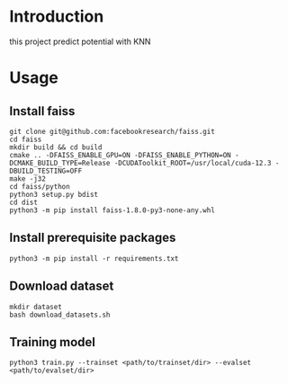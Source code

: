 # Introduction

this project predict potential with KNN

# Usage

## Install faiss

```shell
git clone git@github.com:facebookresearch/faiss.git
cd faiss
mkdir build && cd build
cmake .. -DFAISS_ENABLE_GPU=ON -DFAISS_ENABLE_PYTHON=ON -DCMAKE_BUILD_TYPE=Release -DCUDAToolkit_ROOT=/usr/local/cuda-12.3 -DBUILD_TESTING=OFF
make -j32
cd faiss/python
python3 setup.py bdist
cd dist
python3 -m pip install faiss-1.8.0-py3-none-any.whl
```

## Install prerequisite packages

```shell
python3 -m pip install -r requirements.txt
```

## Download dataset

```shell
mkdir dataset
bash download_datasets.sh
```

## Training model

```shell
python3 train.py --trainset <path/to/trainset/dir> --evalset <path/to/evalset/dir>
```
